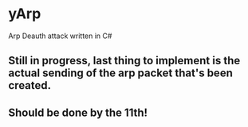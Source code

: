 # yArp
Arp Deauth attack written in C#

## Still in progress, last thing to implement is the actual sending of the arp packet that's been created.

## Should be done by the 11th! 
